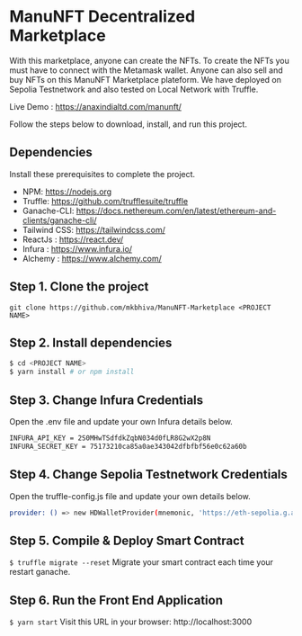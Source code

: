 
# ManuNFT Decentralized Marketplace
With this marketplace, anyone can create the NFTs.  To create the NFTs you must have to connect with the Metamask wallet.  Anyone can also sell and buy NFTs on this ManuNFT Marketplace plateform.  We have deployed on Sepolia Testnetwork and also tested on Local Network with Truffle.

Live Demo : https://anaxindialtd.com/manunft/

Follow the steps below to download, install, and run this project.

## Dependencies
Install these prerequisites to complete the project.

- NPM: https://nodejs.org
- Truffle: https://github.com/trufflesuite/truffle
- Ganache-CLI: https://docs.nethereum.com/en/latest/ethereum-and-clients/ganache-cli/
- Tailwind CSS: https://tailwindcss.com/
- ReactJs : https://react.dev/
- Infura : https://www.infura.io/
- Alchemy : https://www.alchemy.com/


## Step 1. Clone the project
`git clone https://github.com/mkbhiva/ManuNFT-Marketplace <PROJECT NAME>`

## Step 2. Install dependencies
```sh
$ cd <PROJECT NAME>
$ yarn install # or npm install
```
## Step 3. Change Infura Credentials
Open the .env file and update your own Infura details below.
```sh
INFURA_API_KEY = 2S0MHwTSdfdkZqbN034d0fLR8G2wX2p8N
INFURA_SECRET_KEY = 75173210ca85a0ae343042dfbfbf56e0c62a60b

```

## Step 4. Change Sepolia Testnetwork Credentials
Open the truffle-config.js file and update your own details below.
```sh
provider: () => new HDWalletProvider(mnemonic, 'https://eth-sepolia.g.alchemy.com/v2/YourDetails'),

```

## Step 5. Compile & Deploy Smart Contract
`$ truffle migrate --reset`
Migrate your smart contract each time your restart ganache.

## Step 6. Run the Front End Application
`$ yarn start`
Visit this URL in your browser: http://localhost:3000

